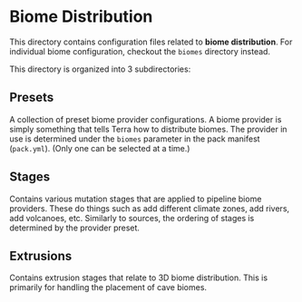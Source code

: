 # Biome Distribution

This directory contains configuration files related to **biome distribution**.
For individual biome configuration, checkout the `biomes` directory instead.

This directory is organized into 3 subdirectories:

## Presets

A collection of preset biome provider configurations. A biome provider is simply
something that tells Terra how to distribute biomes. The provider in use is
determined under the `biomes` parameter in the pack manifest (`pack.yml`). (Only
one can be selected at a time.)

## Stages

Contains various mutation stages that are applied to pipeline biome providers.
These do things such as add different climate zones, add rivers, add volcanoes,
etc. Similarly to sources, the ordering of stages is determined by the provider
preset.

## Extrusions

Contains extrusion stages that relate to 3D biome distribution. This is primarily
for handling the placement of cave biomes.
